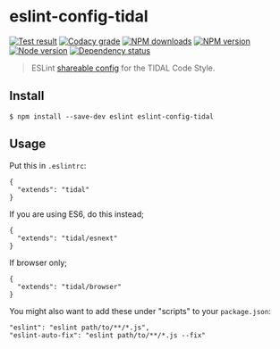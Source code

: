 # eslint-config-tidal

[![Test result](https://github.com/tidal-engineering/eslint-config-tidal/workflows/test/badge.svg "Test result")](https://github.com/tidal-engineering/eslint-config-tidal/actions)
[![Codacy grade](https://img.shields.io/codacy/grade/e20818172062471ebc0c1b69e5ea0887.svg "Codacy grade")](https://www.codacy.com/app/karlsson/eslint-config-tidal)
[![NPM downloads](https://img.shields.io/npm/dm/eslint-config-tidal.svg "NPM downloads")](https://www.npmjs.com/package/eslint-config-tidal)
[![NPM version](https://img.shields.io/npm/v/eslint-config-tidal.svg "NPM version")](https://www.npmjs.com/package/eslint-config-tidal)
[![Node version](https://img.shields.io/node/v/eslint-config-tidal.svg "Node version")](https://www.npmjs.com/package/eslint-config-tidal)
[![Dependency status](https://img.shields.io/david/tidal-engineering/eslint-config-tidal.svg "Dependency status")](https://david-dm.org/tidal-engineering/eslint-config-tidal)

> ESLint [shareable config](http://eslint.org/docs/developer-guide/shareable-configs.html) for the TIDAL Code Style.

## Install

```
$ npm install --save-dev eslint eslint-config-tidal
```
## Usage

Put this in `.eslintrc`:

```
{
  "extends": "tidal"
}
```

If you are using ES6, do this instead;

```
{
  "extends": "tidal/esnext"
}
```

If browser only;
```
{
  "extends": "tidal/browser"
}
```

You might also want to add these under "scripts" to your `package.json`:

```
"eslint": "eslint path/to/**/*.js",
"eslint-auto-fix": "eslint path/to/**/*.js --fix"
```
